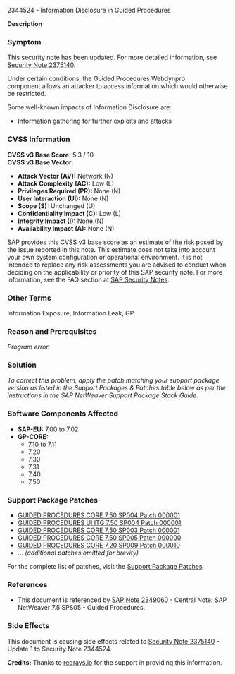 2344524 - Information Disclosure in Guided Procedures

**Description**

### Symptom

This security note has been updated. For more detailed information, see [Security Note 2375140](https://me.sap.com/notes/0002375140).

Under certain conditions, the Guided Procedures Webdynpro component allows an attacker to access information which would otherwise be restricted.

Some well-known impacts of Information Disclosure are:
- Information gathering for further exploits and attacks

### CVSS Information

**CVSS v3 Base Score:** 5.3 / 10  
**CVSS v3 Base Vector:**
- **Attack Vector (AV):** Network (N)
- **Attack Complexity (AC):** Low (L)
- **Privileges Required (PR):** None (N)
- **User Interaction (UI):** None (N)
- **Scope (S):** Unchanged (U)
- **Confidentiality Impact (C):** Low (L)
- **Integrity Impact (I):** None (N)
- **Availability Impact (A):** None (N)

SAP provides this CVSS v3 base score as an estimate of the risk posed by the issue reported in this note. This estimate does not take into account your own system configuration or operational environment. It is not intended to replace any risk assessments you are advised to conduct when deciding on the applicability or priority of this SAP security note. For more information, see the FAQ section at [SAP Security Notes](https://me.sap.com/securitynotes).

### Other Terms

Information Exposure, Information Leak, GP

### Reason and Prerequisites

*Program error.*

### Solution

*To correct this problem, apply the patch matching your support package version as listed in the Support Packages & Patches table below as per the instructions in the SAP NetWeaver Support Package Stack Guide.*

### Software Components Affected

- **SAP-EU:** 7.00 to 7.02
- **GP-CORE:** 
  - 7.10 to 7.11
  - 7.20
  - 7.30
  - 7.31
  - 7.40
  - 7.50

### Support Package Patches

- [GUIDED PROCEDURES CORE 7.50 SP004 Patch 000001](https://me.sap.com/sap/support/swdc/notes?cvnr=73554900100200001571&support_package=SP004&patch_level=000001)
- [GUIDED PROCEDURES UI ITG 7.50 SP004 Patch 000001](https://me.sap.com/sap/support/swdc/notes?cvnr=73554900100200001573&support_package=SP004&patch_level=000001)
- [GUIDED PROCEDURES CORE 7.50 SP003 Patch 000001](https://me.sap.com/sap/support/swdc/notes?cvnr=73554900100200001571&support_package=SP003&patch_level=000001)
- [GUIDED PROCEDURES CORE 7.50 SP005 Patch 000000](https://me.sap.com/sap/support/swdc/notes?cvnr=73554900100200001571&support_package=SP005&patch_level=000000)
- [GUIDED PROCEDURES CORE 7.20 SP009 Patch 000010](https://me.sap.com/sap/support/swdc/notes?cvnr=01200615320200012841&support_package=SP009&patch_level=000010)
- ... *(additional patches omitted for brevity)*

For the complete list of patches, visit the [Support Package Patches](https://me.sap.com/notes/0002344524/E/diff).

### References

- This document is referenced by [SAP Note 2349060](https://me.sap.com/notes/2349060) - Central Note: SAP NetWeaver 7.5 SPS05 - Guided Procedures.

### Side Effects

This document is causing side effects related to [Security Note 2375140](https://me.sap.com/notes/0002375140) - Update 1 to Security Note 2344524.

**Credits:** Thanks to [redrays.io](https://redrays.io) for the support in providing this information.